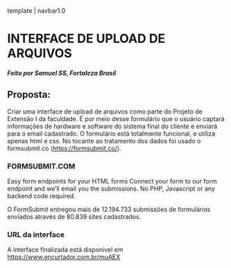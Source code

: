 template | navbar1.0
 # INTERFACE DE UPLOAD DE ARQUIVOS



##### Feito por Samuel SS, Fortaleza  Brasil

## Proposta: 

Criar uma interface de upload de arquivos como parte do Projeto de Extensão I da faculdade. É por meio desse formulário que o usuário captará informações de hardware e software do sistema final do cliente e enviará para o email cadastrado. O formulário está totalmente funcional, e utiliza apenas html e css. No tocante ao tratamento dos dados foi usado o formsubmit.co (<https://formsubmit.co/>).

### FORMSUBMIT.COM

Easy form endpoints for your HTML forms
Connect your form to our form endpoint and we’ll email you the submissions. No PHP, Javascript or any backend code required.

O FormSubmit entregou mais de 12.194.733 submissões de formulários enviados através de 80.839 sites cadastrados.

### URL da interface

A interface finalizada está disponível em <https://www.encurtador.com.br/muAEX>